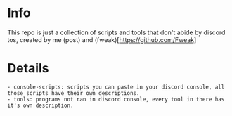# Info

This repo is just a collection of scripts and tools that don't abide by discord tos, created by me (post) and (fweak)[https://github.com/Fweak]

# Details
    - console-scripts: scripts you can paste in your discord console, all those scripts have their own descriptions.
    - tools: programs not ran in discord console, every tool in there has it's own description.